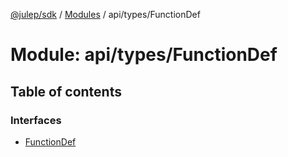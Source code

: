 [@julep/sdk](../README.md) / [Modules](../modules.md) / api/types/FunctionDef

# Module: api/types/FunctionDef

## Table of contents

### Interfaces

- [FunctionDef](../interfaces/api_types_FunctionDef.FunctionDef.md)
